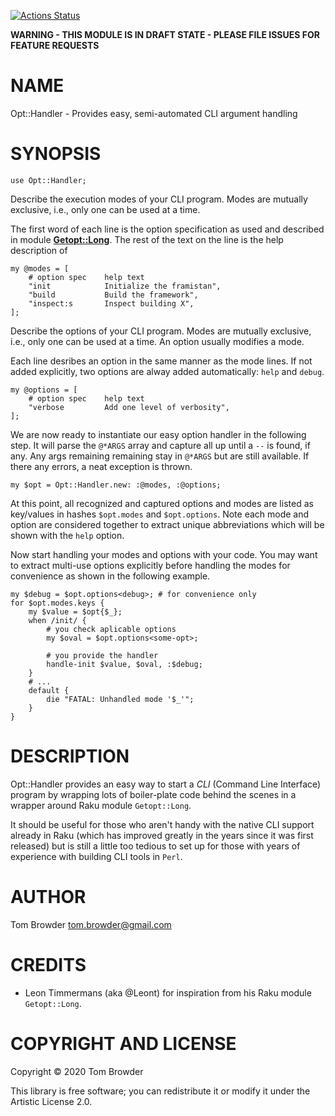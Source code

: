 [![Actions Status](https://github.com/tbrowder/Opt-Handler/workflows/test/badge.svg)](https://github.com/tbrowder/Opt-Handler/actions)

**WARNING - THIS MODULE IS IN DRAFT STATE - PLEASE FILE ISSUES FOR FEATURE REQUESTS**

NAME
====

Opt::Handler - Provides easy, semi-automated CLI argument handling

SYNOPSIS
========

    use Opt::Handler;

Describe the execution modes of your CLI program. Modes are mutually exclusive, i.e., only one can be used at a time.

The first word of each line is the option specification as used and described in module [**Getopt::Long**](https://github.com/leont). The rest of the text on the line is the help description of

    my @modes = [
        # option spec    help text
        "init            Initialize the framistan",
        "build           Build the framework",
        "inspect:s       Inspect building X",
    ];

Describe the options of your CLI program. Modes are mutually exclusive, i.e., only one can be used at a time. An option usually modifies a mode.

Each line desribes an option in the same manner as the mode lines. If not added explicitly, two options are alway added automatically: `help` and `debug`.

    my @options = [
        # option spec    help text
        "verbose         Add one level of verbosity",
    ];

We are now ready to instantiate our easy option handler in the following step. It will parse the `@*ARGS` array and capture all up until a `--` is found, if any. Any args remaining remaining stay in `@*ARGS` but are still available. If there any errors, a neat exception is thrown.

    my $opt = Opt::Handler.new: :@modes, :@options;

At this point, all recognized and captured options and modes are listed as key/values in hashes `$opt.modes` and `$opt.options`. Note each mode and option are considered together to extract unique abbreviations which will be shown with the `help` option.

Now start handling your modes and options with your code. You may want to extract multi-use options explicitly before handling the modes for convenience as shown in the following example.

    my $debug = $opt.options<debug>; # for convenience only
    for $opt.modes.keys {
        my $value = $opt{$_};
        when /init/ {
            # you check aplicable options
            my $oval = $opt.options<some-opt>;

            # you provide the handler
            handle-init $value, $oval, :$debug;
        }
        # ...
        default {
            die "FATAL: Unhandled mode '$_'";
        }
    }

DESCRIPTION
===========

Opt::Handler provides an easy way to start a *CLI* (Command Line Interface) program by wrapping lots of boiler-plate code behind the scenes in a wrapper around Raku module `Getopt::Long`.

It should be useful for those who aren't handy with the native CLI support already in Raku (which has improved greatly in the years since it was first released) but is still a little too tedious to set up for those with years of experience with building CLI tools in `Perl`.

AUTHOR
======

Tom Browder <tom.browder@gmail.com>

CREDITS
=======

  * Leon Timmermans (aka @Leont) for inspiration from his Raku module `Getopt::Long`.

COPYRIGHT AND LICENSE
=====================

Copyright &#x00A9; 2020 Tom Browder

This library is free software; you can redistribute it or modify it under the Artistic License 2.0.

